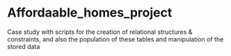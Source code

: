 # Affordaable_homes_project
Case study with scripts for the creation of relational structures &amp; constraints, and also the population of these tables and manipulation of the stored data
